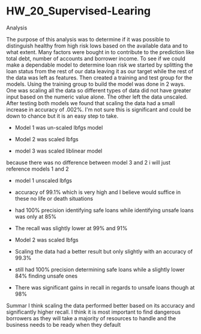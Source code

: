 # HW_20_Supervised-Learing

Analysis

The purpose of this analysis was to determine if it was possible to distinguish healthy from high risk lows based on the available data and to what extent. Many factors were bought in to contribute to the prediction like total debt, number of accounts and borrower income. To see if we could make a dependable model to determine loan risk we started by splitting the loan status from the rest of our data leaving it as our target while the rest of the data was left as features. Then created a training and test group for the models. Using the training group to build the model was done in 2 ways. One was scaling all the data so different types of data did not have greater input based on the numeric value alone. The other left the data unscaled. After testing both models we found that scaling the data had a small increase in accuracy of .002%. I'm not sure this is significant and could be down to chance but it is an easy step to take.

-  Model 1 was un-scaled lbfgs model

-  Model 2 was scaled lbfgs

-  model 3 was scaled liblinear model

because there was no difference between model 3 and 2 i will just reference models 1 and 2

-  model 1 unscaled lbfgs
-  accuracy of 99.1% which is very high and I believe would suffice in these no life or death situations
-  had 100% precision identifying safe loans while identifying unsafe loans was only at 85%
-  The recall was slightly lower at 99% and 91%

-  Model 2 was scaled lbfgs
-  Scaling the data had a better result but only slightly with an accuracy of 99.3%
-  still had 100% precision determining safe loans while a slightly lower 84% finding unsafe ones
-  There was significant gains in recall in regards to unsafe loans though at 98%

Summar
I think scaling the data performed better based on its accuracy and significantly higher recall. I think it is most important to find dangerous borrowers as they will take a majority of resources to handle and the business needs to be ready when they default
